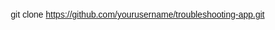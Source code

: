 git clone https://github.com/yourusername/troubleshooting-app.git

<!DOCTYPE html>
<html lang="en">
<head>
    <meta charset="UTF-8">
    <meta name="viewport" content="width=device-width, initial-scale=1.0">
    <title>Inverter Troubleshooting</title>
    <style>
        body {
            font-family: Arial, sans-serif;
            margin: 20px;
        }
        .menu, .steps {
            margin-bottom: 20px;
        }
        .hidden {
            display: none;
        }
    </style>
    <script>
        const selectionCounts = {
            'question1': 0,
            'question2': 0,
            'question3': 0,
	    'question4': 0, 
		
        };

        function showMenu() {
            document.getElementById('menu').classList.remove('hidden');
            document.getElementById('steps').classList.add('hidden');
        }

        function showSteps(questionId) {
            document.getElementById('menu').classList.add('hidden');
            document.getElementById('steps').classList.remove('hidden');
            const steps = document.querySelectorAll('.step');
            steps.forEach(step => step.classList.add('hidden'));
            document.getElementById(questionId).classList.remove('hidden');
            selectionCounts[questionId]++;
        }

        function backToStart() {
            showMenu();
        }

        function exportToExcel() {
            let csvContent = "data:text/csv;charset=utf-8,Question,Count\n";
            for (const question in selectionCounts) {
                csvContent += `${question},${selectionCounts[question]}\n`;
            }
            const encodedUri = encodeURI(csvContent);
            const link = document.createElement("a");
            link.setAttribute("href", encodedUri);
            link.setAttribute("download", "troubleshooting_counts.csv");
            document.body.appendChild(link);
            link.click();
            document.body.removeChild(link);
        }
    </script>
</head>
<body>
    <div id="menu" class="menu">
        <h1>Inverter Troubleshooting</h1>
        <button onclick="showSteps('question1')">Why the inverter is not working?</button><br>
        <button onclick="showSteps('question2')">Why the inverter is limited with certain power?</button><br>
        <button onclick="showSteps('question3')">Why the battery is not charging?</button><br>
	<button onclick="showSteps('question4')">How to connect the inverter into internet?</button>

    </div>
    <div id="steps" class="steps hidden">
        <div id="question1" class="step hidden">
            <h2>Why the inverter is not working?</h2>
            <ol>
                <li>Check if the inverter is properly connected to the power source.</li>
                <li>Ensure the inverter's switch is turned on.</li>
                <li>Verify if there are any visible damages to the inverter.</li>
                <li>If the issue persists, contact technical support.</li>
            </ol>
        </div>
        <div id="question2" class="step hidden">
            <h2>Why the inverter is limited with certain power?</h2>
            <ol>
                <li>Check if the power load exceeds the inverter's capacity.</li>
                <li>Ensure the inverter settings are configured correctly.</li>
                <li>Verify if the input power source is stable and sufficient.</li>
                <li>If the issue persists, contact technical support.</li>
            </ol>
        </div>
        <div id="question3" class="step hidden">
            <h2>Why the battery is not charging?</h2>
            <ol>
                <li>Check if the battery is properly connected to the inverter.</li>
                <li>Ensure the battery is not damaged or too old.</li>
                <li>Verify if the inverter is providing the correct charging voltage.</li>
                <li>If the issue persists, contact technical support.</li>
            </ol>
        </div>
	<div id="question4" class="step hidden">
            <h2>How to connect the inverter into internet?</h2>
            <ol>
                <li>Open Nahui Business App and turn on Bluetooth.</li>
                <li>Select Icon Tools.</li>
                <li>Select the Doungle "D_xxxxxx".</li>
                <li>Select the Wifi-Name and enter the Password.</li>
            </ol>
        </div>

        <button onclick="backToStart()">Back to Start</button>
    </div>
    <button onclick="exportToExcel()">Export Troubleshooting Counts to Excel</button>
</body>
</html>
git add .
git commit -m "Initial commit"
git push origin main
